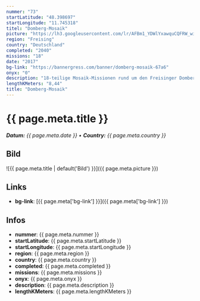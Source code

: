 ```yaml
---
nummer: "73"
startLatitude: "48.398697"
startLongitude: "11.745318"
titel: "Domberg-Mosaik"
picture: "https://lh3.googleusercontent.com/lr/AFBm1_YDWlYxawquCQFRW_wibDgpYIZAGH37VKW3SzfL9uSM6-rzQ5OoypT3w7ul_u5WQQ4QHcT9OuPraNnqq2lboA1KmtDO9_rdgVx9TKJ8YQ_rD4ULgMb-fjQXG2MT1snCVR-ZU_P3oh6i_Pqjh5LGdHM2FIpb2QU164r_Yb7P_rYsVYp8oJ0bNk7o0fFUlx3SUlF49xKOHTM-muhTezcELGIGjESX2QVEUoLSnUpw99zqY8OCW62ytPFBGcImRGtaKqufywDXR-CJHkhcabOOfYg2e-8TxPXbqLPYHCYB1TehnlTLXydyUSfS717mEagfVTRhJouh0Yb4Xc_hdkFOnI_3OXYByDbLgybwxbrFjA8DRFtRc0ZYjw91_UUDRTjtA-bjgr25nYYbNDTn1Hxw4cP8pvZZ0M8evVRdVeHa9q2DVday8jq5fwUv4JjPlWMGPMowMMIfv4PS9yJW9FSK17Zoh7NJOqgbP17_tWojs7Myd7vJWe6saxydP0p0eKTLNugazzucOGxQrS18D84QRp7mbbFdGdSi-1hKj_fseVPhorwoEDZsLeWxeSvJD_LZiOfWndVpvKA6uuDprKZ7CxJpr_oJQ6Crvr3SPFcuMN9iDt3uaDJ5jWB-34AodMWiamsi1Ozjk2jbGJdDb-v6nSIYSwLE513mRvzJx0NarhEZgcyP2oF27YS_ETd_ZWaKBFyrKpbJZMjcTibVuEfVAU4_zo-ZgFuMzTolOsOoFSl7htDG5fzCAycxOaP0jbHflJFPgMLr3YibkieZynanq5L2mRdjyFawx0G5xidEuN9DbDzdnw_60GtioTRZcyTcbXK_aK8AWOotaPlsNC2gcQSiYVpuvZ6XQLdZ"
region: "Freising"
country: "Deutschland"
completed: "2040"
missions: "18"
date: "2017"
bg-link: "https://bannergress.com/banner/domberg-mosaik-67a6"
onyx: "0"
description: "18-teilige Mosaik-Missionen rund um den Freisinger Domberg.\nErster Teil startet im Domhof, wo auch der letzte Teil beendet wird."
lengthKMeters: "8,44"
title: "Domberg-Mosaik"
---
```


# {{ page.meta.title }}
_**Datum:** {{ page.meta.date }} • **Country:** {{ page.meta.country }}_

## Bild
![{{ page.meta.title | default('Bild') }}]({{ page.meta.picture }})

## Links
- **bg-link**: [{{ page.meta['bg-link'] }}]({{ page.meta['bg-link'] }})

## Infos
- **nummer**: {{ page.meta.nummer }}
- **startLatitude**: {{ page.meta.startLatitude }}
- **startLongitude**: {{ page.meta.startLongitude }}
- **region**: {{ page.meta.region }}
- **country**: {{ page.meta.country }}
- **completed**: {{ page.meta.completed }}
- **missions**: {{ page.meta.missions }}
- **onyx**: {{ page.meta.onyx }}
- **description**: {{ page.meta.description }}
- **lengthKMeters**: {{ page.meta.lengthKMeters }}

